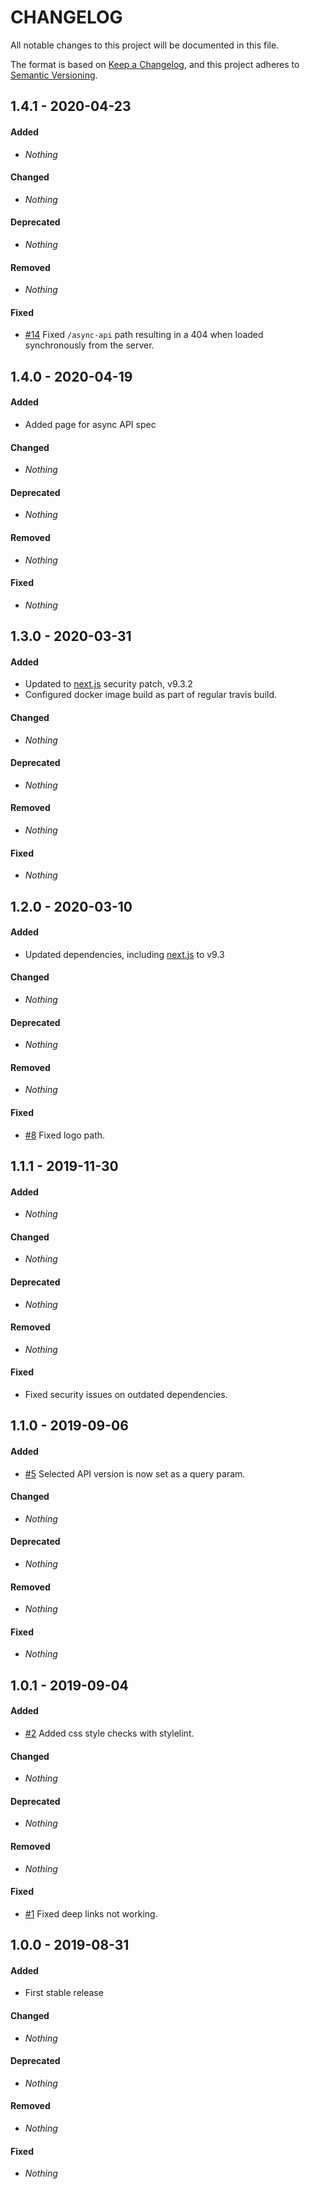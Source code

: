 # CHANGELOG

All notable changes to this project will be documented in this file.

The format is based on [Keep a Changelog](https://keepachangelog.com/en/1.0.0/), and this project adheres to [Semantic Versioning](https://semver.org).

## 1.4.1 - 2020-04-23

#### Added

* *Nothing*

#### Changed

* *Nothing*

#### Deprecated

* *Nothing*

#### Removed

* *Nothing*

#### Fixed

* [#14](https://github.com/shlinkio/shlink-api-spec-ui/issues/14) Fixed `/async-api` path resulting in a 404 when loaded synchronously from the server.


## 1.4.0 - 2020-04-19

#### Added

* Added page for async API spec

#### Changed

* *Nothing*

#### Deprecated

* *Nothing*

#### Removed

* *Nothing*

#### Fixed

* *Nothing*


## 1.3.0 - 2020-03-31

#### Added

* Updated to [next.js](https://nextjs.org/) security patch, v9.3.2
* Configured docker image build as part of regular travis build.

#### Changed

* *Nothing*

#### Deprecated

* *Nothing*

#### Removed

* *Nothing*

#### Fixed

* *Nothing*


## 1.2.0 - 2020-03-10

#### Added

* Updated dependencies, including [next.js](https://nextjs.org/) to v9.3

#### Changed

* *Nothing*

#### Deprecated

* *Nothing*

#### Removed

* *Nothing*

#### Fixed

* [#8](https://github.com/shlinkio/shlink-api-spec-ui/issues/8) Fixed logo path.


## 1.1.1 - 2019-11-30

#### Added

* *Nothing*

#### Changed

* *Nothing*

#### Deprecated

* *Nothing*

#### Removed

* *Nothing*

#### Fixed

* Fixed security issues on outdated dependencies.


## 1.1.0 - 2019-09-06

#### Added

* [#5](https://github.com/shlinkio/shlink-api-spec-ui/issues/5) Selected API version is now set as a query param.

#### Changed

* *Nothing*

#### Deprecated

* *Nothing*

#### Removed

* *Nothing*

#### Fixed

* *Nothing*


## 1.0.1 - 2019-09-04

#### Added

* [#2](https://github.com/shlinkio/shlink-api-spec-ui/issues/2) Added css style checks with stylelint.

#### Changed

* *Nothing*

#### Deprecated

* *Nothing*

#### Removed

* *Nothing*

#### Fixed

* [#1](https://github.com/shlinkio/shlink-api-spec-ui/issues/1) Fixed deep links not working.


## 1.0.0 - 2019-08-31

#### Added

* First stable release

#### Changed

* *Nothing*

#### Deprecated

* *Nothing*

#### Removed

* *Nothing*

#### Fixed

* *Nothing*

